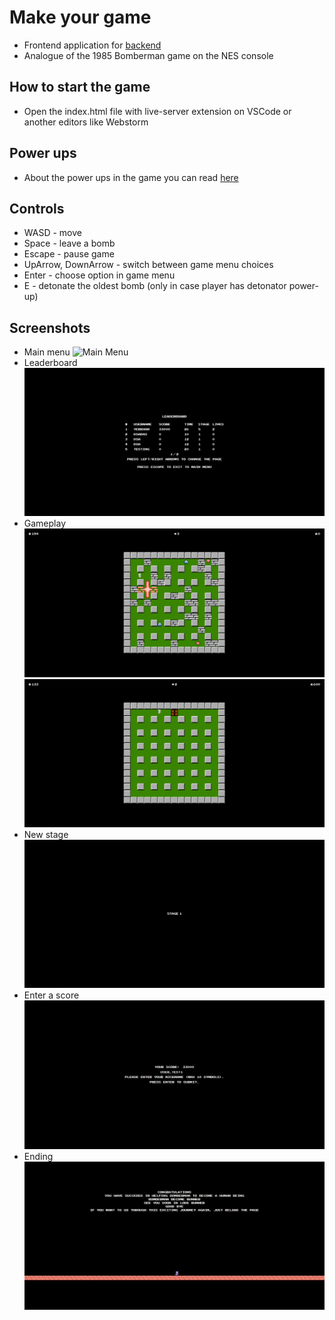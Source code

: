 # Make your game
* Frontend application for [backend](https://github.com/innovember/make-your-game)
* Analogue of the 1985 Bomberman game on the NES console

## How to start the game
* Open the index.html file with live-server extension on VSCode or another editors like Webstorm

## Power ups
* About the power ups in the game you can read [here](https://strategywiki.org/wiki/Bomberman/How_to_play)

## Controls
* WASD - move
* Space - leave a bomb
* Escape - pause game
* UpArrow, DownArrow - switch between game menu choices
* Enter - choose option in game menu
* E - detonate the oldest bomb (only in case player has detonator power-up)

## Screenshots
* Main menu
![Main Menu](https://raw.githubusercontent.com/PeIIIaJIkuH/make-your-game/main/assets/img/screenshots/main-menu.jpg)
* Leaderboard
![Leaderboard](assets/img/screenshots/leaderboard.jpg)
* Gameplay
![Gameplay 1](assets/img/screenshots/gameplay-1.jpg)
![Gameplay 2](assets/img/screenshots/gameplay-2.jpg)
* New stage
![New stage](assets/img/screenshots/new-stage.jpg)
* Enter a score
![Enter score](assets/img/screenshots/enter-score.jpg)
* Ending
![Ending](assets/img/screenshots/ending.jpg)
